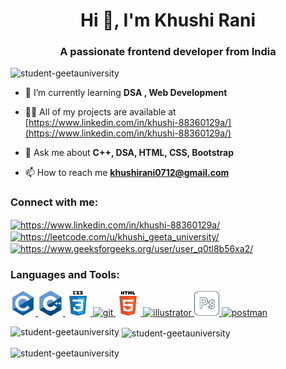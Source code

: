 <h1 align="center">Hi 👋, I'm Khushi Rani</h1>
<h3 align="center">A passionate frontend developer from India</h3>

<p align="left"> <img src="https://komarev.com/ghpvc/?username=student-geetauniversity&label=Profile%20views&color=0e75b6&style=flat" alt="student-geetauniversity" /> </p>

- 🌱 I’m currently learning **DSA , Web Development**

- 👨‍💻 All of my projects are available at [https://www.linkedin.com/in/khushi-88360129a/](https://www.linkedin.com/in/khushi-88360129a/)

- 💬 Ask me about **C++, DSA, HTML, CSS, Bootstrap**

- 📫 How to reach me **khushirani0712@gmail.com**

<h3 align="left">Connect with me:</h3>
<p align="left">
<a href="https://linkedin.com/in/https://www.linkedin.com/in/khushi-88360129a/" target="blank"><img align="center" src="https://raw.githubusercontent.com/rahuldkjain/github-profile-readme-generator/master/src/images/icons/Social/linked-in-alt.svg" alt="https://www.linkedin.com/in/khushi-88360129a/" height="30" width="40" /></a>
<a href="https://www.leetcode.com/https://leetcode.com/u/khushi_geeta_university/" target="blank"><img align="center" src="https://raw.githubusercontent.com/rahuldkjain/github-profile-readme-generator/master/src/images/icons/Social/leet-code.svg" alt="https://leetcode.com/u/khushi_geeta_university/" height="30" width="40" /></a>
<a href="https://auth.geeksforgeeks.org/user/https://www.geeksforgeeks.org/user/user_q0tl8b56xa2/" target="blank"><img align="center" src="https://raw.githubusercontent.com/rahuldkjain/github-profile-readme-generator/master/src/images/icons/Social/geeks-for-geeks.svg" alt="https://www.geeksforgeeks.org/user/user_q0tl8b56xa2/" height="30" width="40" /></a>
</p>

<h3 align="left">Languages and Tools:</h3>
<p align="left"> <a href="https://www.cprogramming.com/" target="_blank" rel="noreferrer"> <img src="https://raw.githubusercontent.com/devicons/devicon/master/icons/c/c-original.svg" alt="c" width="40" height="40"/> </a> <a href="https://www.w3schools.com/cpp/" target="_blank" rel="noreferrer"> <img src="https://raw.githubusercontent.com/devicons/devicon/master/icons/cplusplus/cplusplus-original.svg" alt="cplusplus" width="40" height="40"/> </a> <a href="https://www.w3schools.com/css/" target="_blank" rel="noreferrer"> <img src="https://raw.githubusercontent.com/devicons/devicon/master/icons/css3/css3-original-wordmark.svg" alt="css3" width="40" height="40"/> </a> <a href="https://git-scm.com/" target="_blank" rel="noreferrer"> <img src="https://www.vectorlogo.zone/logos/git-scm/git-scm-icon.svg" alt="git" width="40" height="40"/> </a> <a href="https://www.w3.org/html/" target="_blank" rel="noreferrer"> <img src="https://raw.githubusercontent.com/devicons/devicon/master/icons/html5/html5-original-wordmark.svg" alt="html5" width="40" height="40"/> </a> <a href="https://www.adobe.com/in/products/illustrator.html" target="_blank" rel="noreferrer"> <img src="https://www.vectorlogo.zone/logos/adobe_illustrator/adobe_illustrator-icon.svg" alt="illustrator" width="40" height="40"/> </a> <a href="https://www.photoshop.com/en" target="_blank" rel="noreferrer"> <img src="https://raw.githubusercontent.com/devicons/devicon/master/icons/photoshop/photoshop-line.svg" alt="photoshop" width="40" height="40"/> </a> <a href="https://postman.com" target="_blank" rel="noreferrer"> <img src="https://www.vectorlogo.zone/logos/getpostman/getpostman-icon.svg" alt="postman" width="40" height="40"/> </a> </p>

<p><img align="left" src="https://github-readme-stats.vercel.app/api/top-langs?username=student-geetauniversity&show_icons=true&locale=en&layout=compact" alt="student-geetauniversity" /></p>

<p>&nbsp;<img align="center" src="https://github-readme-stats.vercel.app/api?username=student-geetauniversity&show_icons=true&locale=en" alt="student-geetauniversity" /></p>

<p><img align="center" src="https://github-readme-streak-stats.herokuapp.com/?user=student-geetauniversity&" alt="student-geetauniversity" /></p>
